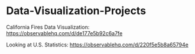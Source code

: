 # Data-Visualization-Projects
California Fires Data Visualization: https://observablehq.com/d/de177e5b92c6a7fe

Looking at U.S. Statistics: https://observablehq.com/d/220f5e5b8a65794e
